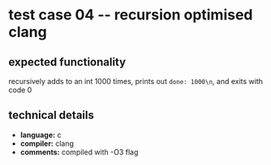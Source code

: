 # test case 04 -- recursion optimised clang

## expected functionality
recursively adds to an int 1000 times, prints out `done: 1000\n`, and exits with
code 0

## technical details
- **language:** c
- **compiler:** clang
- **comments:** compiled with -O3 flag
